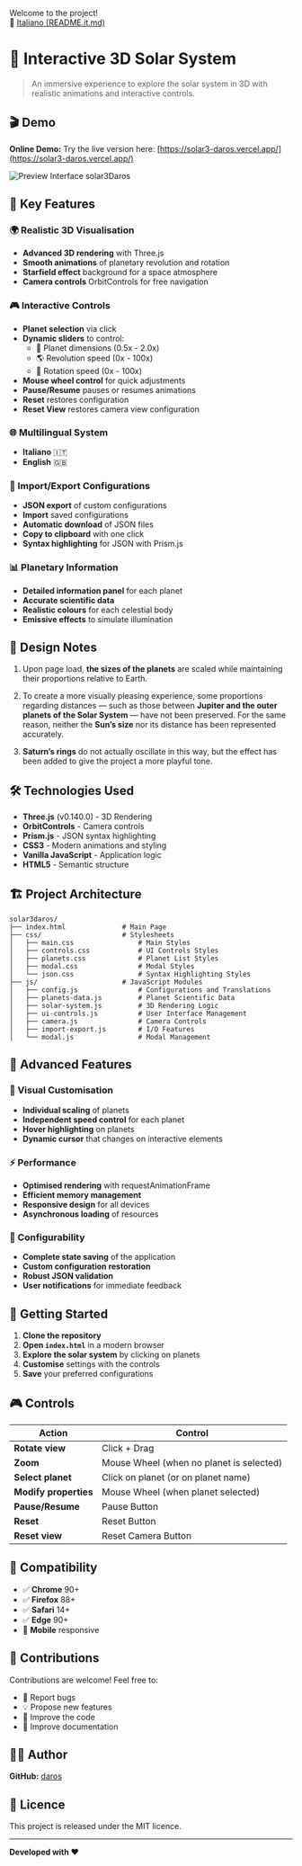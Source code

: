 ﻿Welcome to the project!  
🔗 [Italiano (README.it.md)](README.it.md)

# 🌌 Interactive 3D Solar System
> An immersive experience to explore the solar system in 3D with realistic animations and interactive controls.

## 🎬 Demo

**Online Demo:** Try the live version here: [https://solar3-daros.vercel.app/](https://solar3-daros.vercel.app/)

![Preview Interface solar3Daros](screenshot/previewInterface_002.gif)

## 🚀 Key Features

### 🌍 Realistic 3D Visualisation

- **Advanced 3D rendering** with Three.js
- **Smooth animations** of planetary revolution and rotation
- **Starfield effect** background for a space atmosphere
- **Camera controls** OrbitControls for free navigation

### 🎮 Interactive Controls

- **Planet selection** via click
- **Dynamic sliders** to control:
  - 📏 Planet dimensions (0.5x - 2.0x)
  - 🌎 Revolution speed (0x - 100x)
  - 🔄 Rotation speed (0x - 100x)
- **Mouse wheel control** for quick adjustments
- **Pause/Resume** pauses or resumes animations
- **Reset** restores configuration
- **Reset View** restores camera view configuration

### 🌐 Multilingual System

- **Italiano** 🇮🇹
- **English** 🇬🇧

### 💾 Import/Export Configurations

- **JSON export** of custom configurations
- **Import** saved configurations
- **Automatic download** of JSON files
- **Copy to clipboard** with one click
- **Syntax highlighting** for JSON with Prism.js

### 📊 Planetary Information

- **Detailed information panel** for each planet
- **Accurate scientific data**
- **Realistic colours** for each celestial body
- **Emissive effects** to simulate illumination

## 📝 Design Notes

1. Upon page load, **the sizes of the planets** are scaled while maintaining their proportions relative to Earth.

2. To create a more visually pleasing experience, some proportions regarding distances — such as those between **Jupiter and the outer planets of the Solar System** — have not been preserved. For the same reason, neither the **Sun’s size** nor its distance has been represented accurately.

3. **Saturn’s rings** do not actually oscillate in this way, but the effect has been added to give the project a more playful tone.

## 🛠️ Technologies Used

- **Three.js** (v0.140.0) - 3D Rendering
- **OrbitControls** - Camera controls
- **Prism.js** - JSON syntax highlighting
- **CSS3** - Modern animations and styling
- **Vanilla JavaScript** - Application logic
- **HTML5** - Semantic structure

## 🏗️ Project Architecture
```
solar3daros/
├── index.html              # Main Page  
├── css/                    # Stylesheets  
│   ├── main.css                # Main Styles  
│   ├── controls.css            # UI Controls Styles  
│   ├── planets.css             # Planet List Styles  
│   ├── modal.css               # Modal Styles  
│   └── json.css                # Syntax Highlighting Styles  
├── js/                     # JavaScript Modules  
│   ├── config.js               # Configurations and Translations  
│   ├── planets-data.js         # Planet Scientific Data  
│   ├── solar-system.js         # 3D Rendering Logic  
│   ├── ui-controls.js          # User Interface Management  
│   ├── camera.js               # Camera Controls  
│   ├── import-export.js        # I/O Features  
│   └── modal.js                # Modal Management
```


## 🎯 Advanced Features

### 🎨 Visual Customisation

- **Individual scaling** of planets
- **Independent speed control** for each planet
- **Hover highlighting** on planets
- **Dynamic cursor** that changes on interactive elements

### ⚡ Performance

- **Optimised rendering** with requestAnimationFrame
- **Efficient memory management**
- **Responsive design** for all devices
- **Asynchronous loading** of resources

### 🔧 Configurability

- **Complete state saving** of the application
- **Custom configuration restoration**
- **Robust JSON validation**
- **User notifications** for immediate feedback

## 🚀 Getting Started

1. **Clone the repository**
2. **Open `index.html`** in a modern browser
3. **Explore the solar system** by clicking on planets
4. **Customise** settings with the controls
5. **Save** your preferred configurations

## 🎮 Controls

| Action | Control |
|--------|----------|
| **Rotate view** | Click + Drag |
| **Zoom** | Mouse Wheel (when no planet is selected) |
| **Select planet** | Click on planet (or on planet name) |
| **Modify properties** | Mouse Wheel (when planet selected) |
| **Pause/Resume** | Pause Button |
| **Reset** | Reset Button |
| **Reset view** | Reset Camera Button |

## 📱 Compatibility

- ✅ **Chrome** 90+
- ✅ **Firefox** 88+
- ✅ **Safari** 14+
- ✅ **Edge** 90+
- 📱 **Mobile** responsive

## 🤝 Contributions

Contributions are welcome! Feel free to:
- 🐛 Report bugs
- 💡 Propose new features
- 🔧 Improve the code
- 📖 Improve documentation

## 👨‍💻 Author

**GitHub:** [daros](https://github.com/dariorosina)

## 📄 Licence

This project is released under the MIT licence.

---

**Developed with ❤️**